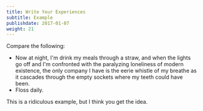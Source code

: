 ```yaml
---
title: Write Your Experiences
subtitle: Example
publishdate: 2017-01-07
weight: 21
---
```


Compare the following:

* Now at night, I'm drink my meals through a straw, and when the lights go off and I'm confronted with the paralyzing loneliness of modern existence, the only company I have is the eerie whistle of my breathe as it cascades through the empty sockets where my teeth could have been.
* Floss daily.

<span class="fragment footnote">This is a ridiculous example, but I think you get the idea.</span>